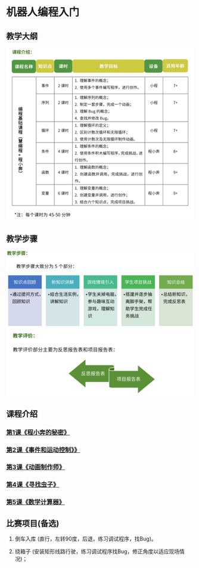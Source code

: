 # 机器人编程入门

<!-- # 机器人编程入门学习 -->
<style>
  .width150 {
      width: 150px;
  }
  .width300 {
      width: 300px;
  }
  .width600 {
      width: 600px;
  }
</style>

## 教学大纲
<img src="./images/0-1.png" class="width600" />

## 教学步骤
<img src="./images/0-2.png" class="width600" />
<img src="./images/0-3.png" class="width600" />

## 课程介绍

### [第1课《程小奔的秘密》](./第1课《程小奔的秘密》.md)

### [第2课《事件和运动控制》》](./第2课《事件和运动控制》.md)

### [第3课《动画制作师》](./第3课《动画制作师》.md)

### [第4课《寻找虫子》](./第4课《寻找虫子》.md)

### [第5课《数学计算器》](./第5课《数学计算器》.md)


## 比赛项目(备选)

1. 倒车入库 (直行，左转90度，后退，练习调试程序，找Bug)。

1. 绕箱子 (安装矩形线路行驶，练习调试程序找Bug，修正角度以适应现场情况)；
